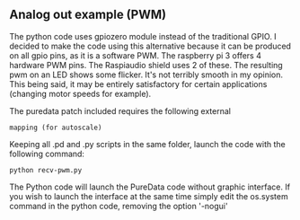 ## Analog out example (PWM) 
The python code uses gpiozero module instead of the traditional GPIO. I decided to make the code using this alternative because it can be produced on all gpio pins, as it is a software PWM. The raspberry pi 3 offers 4 hardware PWM pins. The Raspiaudio shield uses 2 of these. The resulting pwm on an LED shows some flicker. It's not terribly smooth in my opinion. This being said, it may be entirely satisfactory for certain applications (changing motor speeds for example).

The puredata patch included requires the following external
```
mapping (for autoscale)
```
Keeping all .pd and .py scripts in the same folder, launch the code with the following command:
```
python recv-pwm.py
```
The Python code will launch the PureData code without graphic interface. If you wish to launch the interface at the same time simply edit the os.system command in the python code, removing the option '-nogui'

